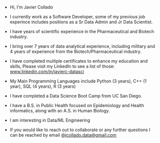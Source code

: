 - Hi, I’m Javier Collado
-   I currently work as a Software Developer, some of my previous job experince includes positions as a Sr Data Admin and Jr Data Scientist.
-   I have years of scientific experience in the Pharmaceutical and Biotech industry. 
-   I bring over 7 years of data analytical experience, including military and 4 years of experience from the Biotech/Pharmaceutical industry.
-   I have completed multiple certificates to enhance my education and skills, Please visit my LinkedIn to see a list of those: www.linkedin.com/in/javierc-datasci

-   My Main Programming Languages include Python (3 years), C++ (1 year), SQL (4 years), R (3 years)
-   I have completed a Data Science Boot Camp from UC San Diego.
-   I have a B.S. in Public Health focused on Epidemiology and Health informatics, along with an A.S. in Human Biology.
-   I am interesting in Data/ML Engineering
-   If you would like to reach out to collaborate or any further questions I can be reached by email @jcollado.data@gmail.com

<!---
JCollado-Data/JCollado-Data is a ✨ special ✨ repository because its `README.md` (this file) appears on your GitHub profile.
You can click the Preview link to take a look at your changes.
--->

